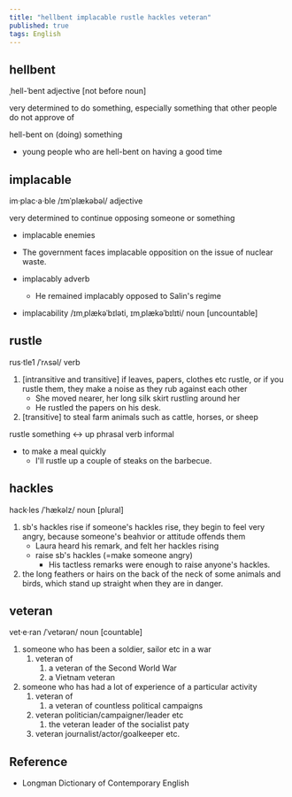 ```yaml
---
title: "hellbent implacable rustle hackles veteran"
published: true
tags: English
---
```


## hellbent

ˌhell-ˈbent adjective [not before noun]

very determined to do something, especially something that other people do not approve of

hell-bent on (doing) something

- young people who are hell-bent on having a good time

## implacable

im·plac·a·ble /ɪmˈplækəbəl/ adjective

very determined to continue opposing someone or something

- implacable enemies
- The government faces implacable opposition on the issue of nuclear waste.

- implacably adverb
  - He remained implacably opposed to Salin's regime
- implacability /ɪmˌplækəˈbɪləti, ɪmˌplækəˈbɪlɪti/ noun [uncountable]

## rustle

rus·tle1 /ˈrʌsəl/ verb

1. [intransitive and transitive] if leaves, papers, clothes etc rustle, or if you rustle
   them, they make a noise as they rub against each other
    - She moved nearer, her long silk skirt rustling around her
    - He rustled the papers on his desk.
2. [transitive] to steal farm animals such as cattle, horses, or sheep

rustle something <-> up phrasal verb informal

- to make a meal quickly
  - I'll rustle up a couple of steaks on the barbecue.

## hackles

hack·les /ˈhækəlz/ noun [plural]

1. sb's hackles rise if someone's hackles rise, they begin to feel very angry, because
   someone's beahvior or attitude offends them
   - Laura heard his remark, and felt her hackles rising
   - raise sb's hackles (=make someone angry)
     - His tactless remarks were enough to raise anyone's hackles.
2. the long feathers or hairs on the back of the neck of some animals and birds, which
   stand up straight when they are in danger.

## veteran

vet·e·ran /ˈvetərən/ noun [countable]

1. someone who has been a soldier, sailor etc in a war
   1. veteran of
      1. a veteran of the Second World War
      2. a Vietnam veteran
2. someone who has had a lot of experience of a particular activity
   1. veteran of
      1. a veteran of countless political campaigns
   2. veteran politician/campaigner/leader etc
      1. the veteran leader of the socialist paty
   3. veteran journalist/actor/goalkeeper etc.

## Reference

- Longman Dictionary of Contemporary English